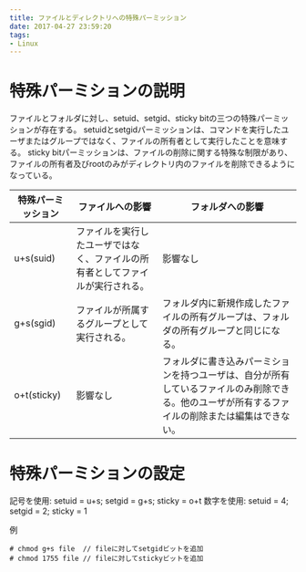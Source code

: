 ```yaml
---
title: ファイルとディレクトリへの特殊パーミッション
date: 2017-04-27 23:59:20
tags:
- Linux
---
```


# 特殊パーミションの説明

ファイルとフォルダに対し、setuid、setgid、sticky bitの三つの特殊パーミッションが存在する。
setuidとsetgidパーミッションは、コマンドを実行したユーザまたはグループではなく、ファイルの所有者として実行したことを意味する。
sticky bitパーミッションは、ファイルの削除に関する特殊な制限があり、ファイルの所有者及びrootのみがディレクトリ内のファイルを削除できるようになっている。

特殊パーミッション | ファイルへの影響 | フォルダへの影響
-------------------|------------------|-----------------
u+s(suid)          | ファイルを実行したユーザではなく、ファイルの所有者としてファイルが実行される。 | 影響なし
g+s(sgid)          | ファイルが所属するグループとして実行される。| フォルダ内に新規作成したファイルの所有グループは、フォルダの所有グループと同じになる。
o+t(sticky)        | 影響なし         | フォルダに書き込みパーミションを持つユーザは、自分が所有しているファイルのみ削除できる。他のユーザが所有するファイルの削除または編集はできない。

<!-- more -->

# 特殊パーミションの設定
記号を使用: setuid = u+s; setgid = g+s; sticky = o+t
数字を使用: setuid = 4;   setgid = 2;   sticky = 1

例
```
# chmod g+s file  // fileに対してsetgidビットを追加
# chmod 1755 file // fileに対してstickyビットを追加 
```
